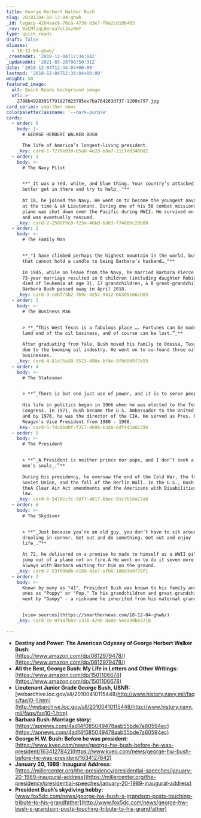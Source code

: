 ```yaml
---
title: George Herbert Walker Bush
slug: 20181204-18-12-04-ghwb
_id: legacy-4264aac6-76ca-473d-b3e7-f0a2cd1d6403
_rev: 0aCMfzqL0erea7otJxzHmY
type: quick_reads
draft: false
aliases:
  - 18-12-04-ghwb/
_createdAt: '2018-12-04T12:34:04Z'
_updatedAt: '2021-03-28T00:50:31Z'
date: '2018-12-04T12:34:04+00:00'
lastmod: '2018-12-04T12:34:04+00:00'
weight: 50
featured_image:
  alt: Quick Reads background image
  url: >-
    2788b4928391f791827d23785ee7ba764263d737-1200x797.jpg
card_series: smarther news
colorpaletteclassname: '--dark-purple'
cards:
  - order: 0
    body: |-
      # GEORGE HERBERT WALKER BUSH

      The life of America’s longest-living president.
    _key: card-1-7270e030-b5a0-4e2d-b8a7-211fdd3480d2
  - order: 1
    body: >-
      # The Navy Pilot


      **"_It was a red, white, and blue thing. Your country’s attacked, you’d
      better get in there and try to help_."**  
        
      At 18, he joined the Navy. He went on to become the youngest naval aviator
      at the time & aA Lieutenant. During one of his 58 combat missions, his
      plane was shot down over the Pacific during WWII. He survived on a raft
      and was eventually rescued.
    _key: card-2-2588f9c0-f23e-46bd-bdd3-774800c2db08
  - order: 2
    body: >-
      # The Family Man


      **_"I have climbed perhaps the highest mountain in the world, but even
      that cannot hold a candle to being Barbara’s husband…_“**  
        
      In 1945, while on leave from the Navy, he married Barbara Pierce. Their
      73-year marriage resulted in 6 children (including daughter Robin, who
      died of leukemia at age 3), 17 grandchildren, & 8 great-grandchildren.
      Barbara Bush passed away in April 2018.
    _key: card-3-cebf73b2-7b9c-425c-9412-66305166cb65
  - order: 3
    body: >-
      # The Business Man


      > **_“This West Texas is a fabulous place …. Fortunes can be made in the
      land end of the oil business, and of course can be lost.”_**  
        
      After graduating from Yale, Bush moved his family to Odessa, Texas in 1948
      due to the booming oil industry. He went on to co-found three oil
      businesses.
    _key: card-4-81e75a30-9515-490e-bf4e-9f0d0d9f7e59
  - order: 4
    body: >-
      # The Statesman


      > **“_There is but one just use of power, and it is to serve people_.”**  
        
      His life in politics began in 1966 when he was elected to the Texas
      Congress. In 1971, Bush became the U.S. Ambassador to the United Nations
      and by 1976, he was the director of the CIA. He served as Pres. Ronald
      Reagan's Vice President from 1980 - 1988.
    _key: card-5-f4c86d8f-f317-4b0b-b348-6df445a02396
  - order: 5
    body: >-
      # The President


      > **“_A President is neither prince nor pope, and I don’t seek a window on
      men’s souls_.”**  
        
      During his presidency, he oversaw the end of the Cold War, the fall of the
      Soviet Union, and the fall of the Berlin Wall. In the U.S., Bush signed
      theA Clear Air Act amendments and the Americans with Disabilities Act into
      law.
    _key: card-6-5470ccfc-98f7-4d17-bbec-91c761da17a8
  - order: 6
    body: >-
      # The Skydiver


      > **“_Just because you’re an old guy, you don’t have to sit around
      drooling in corner. Get out and do something. Get out and enjoy
      life_.”**  
        
      At 72, he delivered on a promise he made to himself as a WWII pilot to
      jump out of a plane not on fire.A He went on to do it seven more times,
      always with Barbara waiting for him on the ground.
    _key: card-7-53f09bdb-e189-41e7-afb6-186d3e8f78f1
  - order: 7
    body: >-
      Known by many as "41", President Bush was known to his family and loved
      ones as "Poppy" or "Pop." To his grandchildren and great-grandchildren he
      went by "Gampy" - a nickname he inherited from his maternal grandfather.


      [view sources](https://smarthernews.com/18-12-04-ghwb/)
    _key: card-10-0f44fb69-131b-429b-8a80-5eea39b6371b

---
```

* **Destiny and Power: The American Odyssey of George Herbert Walker Bush:**  
[https://www.amazon.com/dp/0812979478/](https://www.amazon.com/dp/0812979478/)
* **All the Best, George Bush: My Life in Letters and Other Writings:**  
[https://www.amazon.com/dp/1501106678](https://www.amazon.com/dp/1501106678)
* **Lieutenant Junior Grade George Bush, USNR:**  
[webarchive.loc.gov/all/20100410115448/http://www.history.navy.mil/faqs/faq10-1.htm](http://webarchive.loc.gov/all/20100410115448/http://www.history.navy.mil/faqs/faq10-1.htm)
* **Barbara Bush-Marriage story:**  
[https://apnews.com/4ad14f085049478aab55bde7a60594ec](https://apnews.com/4ad14f085049478aab55bde7a60594ec)
* **George H.W. Bush: Before he was president:**  
[https://www.kveo.com/news/george-hw-bush-before-he-was-president/1634127842](https://www.kveo.com/news/george-hw-bush-before-he-was-president/1634127842)
* **January 20, 1989: Inaugural Address:**  
[https://millercenter.org/the-presidency/presidential-speeches/january-20-1989-inaugural-address](https://millercenter.org/the-presidency/presidential-speeches/january-20-1989-inaugural-address)
* **President Bush’s skydiving hobby:**  
[www.fox5dc.com/news/george-hw-bush-s-grandson-posts-touching-tribute-to-his-grandfather](http://www.fox5dc.com/news/george-hw-bush-s-grandson-posts-touching-tribute-to-his-grandfather)